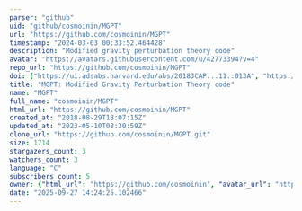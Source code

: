 ```yaml
---
parser: "github"
uid: "github/cosmoinin/MGPT"
url: "https://github.com/cosmoinin/MGPT"
timestamp: "2024-03-03 00:33:52.464428"
description: "Modified gravity perturbation theory code"
avatar: "https://avatars.githubusercontent.com/u/42773394?v=4"
repo_url: "https://github.com/cosmoinin/MGPT"
doi: ["https://ui.adsabs.harvard.edu/abs/2018JCAP...11..013A", "https://ui.adsabs.harvard.edu/abs/2024ascl.soft02005R/abstract"]
title: "MGPT: Modified Gravity Perturbation Theory code"
name: "MGPT"
full_name: "cosmoinin/MGPT"
html_url: "https://github.com/cosmoinin/MGPT"
created_at: "2018-08-29T18:07:15Z"
updated_at: "2023-05-10T08:30:59Z"
clone_url: "https://github.com/cosmoinin/MGPT.git"
size: 1714
stargazers_count: 3
watchers_count: 3
language: "C"
subscribers_count: 5
owner: {"html_url": "https://github.com/cosmoinin", "avatar_url": "https://avatars.githubusercontent.com/u/42773394?v=4", "login": "cosmoinin", "type": "User"}
date: "2025-09-27 14:24:25.102466"
---
```

